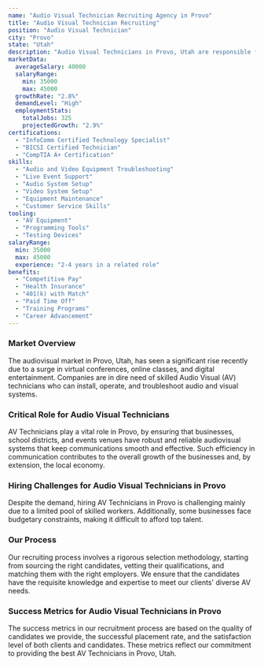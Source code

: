 ```yaml
---
name: "Audio Visual Technician Recruiting Agency in Provo"
title: "Audio Visual Technician Recruiting"
position: "Audio Visual Technician"
city: "Provo"
state: "Utah"
description: "Audio Visual Technicians in Provo, Utah are responsible for setting up, operating, maintaining, and repairing equipment used to enhance live events, such as microphones, video recorders, projectors, lighting, and sound mixing equipment."
marketData:
  averageSalary: 40000
  salaryRange:
    min: 35000
    max: 45000
  growthRate: "2.8%"
  demandLevel: "High"
  employmentStats:
    totalJobs: 325
    projectedGrowth: "2.9%"
certifications:
  - "InfoComm Certified Technology Specialist"
  - "BICSI Certified Technician"
  - "CompTIA A+ Certification"
skills:
  - "Audio and Video Equipment Troubleshooting"
  - "Live Event Support"
  - "Audio System Setup"
  - "Video System Setup"
  - "Equipment Maintenance"
  - "Customer Service Skills"
tooling:
  - "AV Equipment"
  - "Programming Tools"
  - "Testing Devices"
salaryRange:
  min: 35000
  max: 45000
  experience: "2-4 years in a related role"
benefits:
  - "Competitive Pay"
  - "Health Insurance"
  - "401(k) with Match"
  - "Paid Time Off"
  - "Training Programs"
  - "Career Advancement"
---
```


### Market Overview
The audiovisual market in Provo, Utah, has seen a significant rise recently due to a surge in virtual conferences, online classes, and digital entertainment. Companies are in dire need of skilled Audio Visual (AV) technicians who can install, operate, and troubleshoot audio and visual systems.

### Critical Role for Audio Visual Technicians
AV Technicians play a vital role in Provo, by ensuring that businesses, school districts, and events venues have robust and reliable audiovisual systems that keep communications smooth and effective. Such efficiency in communication contributes to the overall growth of the businesses and, by extension, the local economy.

### Hiring Challenges for Audio Visual Technicians in Provo
Despite the demand, hiring AV Technicians in Provo is challenging mainly due to a limited pool of skilled workers. Additionally, some businesses face budgetary constraints, making it difficult to afford top talent.

### Our Process
Our recruiting process involves a rigorous selection methodology, starting from sourcing the right candidates, vetting their qualifications, and matching them with the right employers. We ensure that the candidates have the requisite knowledge and expertise to meet our clients' diverse AV needs.

### Success Metrics for Audio Visual Technicians in Provo
The success metrics in our recruitment process are based on the quality of candidates we provide, the successful placement rate, and the satisfaction level of both clients and candidates. These metrics reflect our commitment to providing the best AV Technicians in Provo, Utah.
